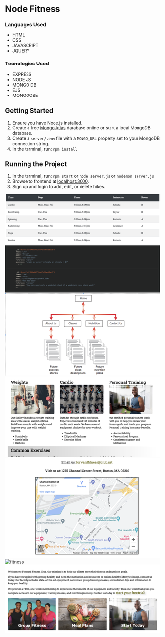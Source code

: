 # Node Fitness
 
### Languages Used

* HTML
* CSS
* JAVASCRIPT
* JQUERY

### Tecnologies Used

* EXPRESS
* NODE JS
* MONGO DB
* EJS
* MONGOOSE

## Getting Started

1. Ensure you have Node.js installed.
2. Create a free [Mongo Atlas](https://www.mongodb.com/atlas/database) database online or start a local MongoDB database.
3. Create a `server/.env` file with a `MONGO_URL` property set to your MongoDB connection string.
4. In the terminal, run: `npm install`

## Running the Project

1. In the terminal, run: `npm start` or `node server.js` or `nodemon server.js`
2. Browse to frontend at [localhost:3000](http://localhost:3000).
3. Sign up and login to add, edit, or delete hikes.

![fitness](public/images/classesTable.png?raw=true{:height="50px"width="50px"})
![fitness](public/images/MongoDB.png?raw=true{:height="50px"width="50px"})
![fitness](public/images/wireframe.png?raw=true{:height="50px"width="50px"})
![fitness](public/images/Exercise.png?raw=true{:height="50px"width="50px"})
![fitness](public/images/Map.png?raw=true{:height="50px"width="50px"})
![fitness](public/images/Nutrition.png?raw=true{:height="50px"width="50px"})
![fitness](public/images/StartPage.png?raw=true{:height="50px"width="50px"})
